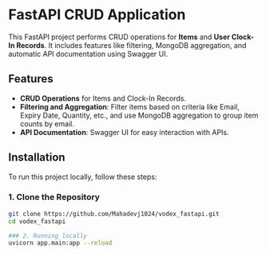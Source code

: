 # FastAPI CRUD Application

This FastAPI project performs CRUD operations for **Items** and **User Clock-In Records**. It includes features like filtering, MongoDB aggregation, and automatic API documentation using Swagger UI. 

## Features

- **CRUD Operations** for Items and Clock-In Records.
- **Filtering and Aggregation**: Filter items based on criteria like Email, Expiry Date, Quantity, etc., and use MongoDB aggregation to group item counts by email.
- **API Documentation**: Swagger UI for easy interaction with APIs.

## Installation

To run this project locally, follow these steps:

### 1. Clone the Repository
```bash
git clone https://github.com/Mahadevj1024/vodex_fastapi.git
cd vodex_fastapi

### 2. Running locally
uvicorn app.main:app --reload

